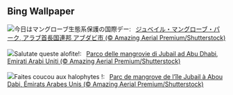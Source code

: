 ## Bing Wallpaper
![](https://www.bing.com/th?id=OHR.MangrovePark_JA-JP0701304478_UHD.jpg&w=1000)今日はマングローブ生態系保護の国際デー:&nbsp;&ensp;[ジュベイル・マングローブ・パーク, アラブ首長国連邦 アブダビ市 (© Amazing Aerial Premium/Shutterstock)](https://www.bing.com/th?id=OHR.MangrovePark_JA-JP0701304478_UHD.jpg)
<br><br/>
![](https://www.bing.com/th?id=OHR.MangrovePark_IT-IT4772428064_UHD.jpg&w=1000)Salutate queste alofite!:&nbsp;&ensp;[Parco delle mangrovie di Jubail ad Abu Dhabi, Emirati Arabi Uniti (© Amazing Aerial Premium/Shutterstock)](https://www.bing.com/th?id=OHR.MangrovePark_IT-IT4772428064_UHD.jpg)
<br><br/>
![](https://www.bing.com/th?id=OHR.MangrovePark_FR-FR4639124985_UHD.jpg&w=1000)Faites coucou aux halophytes !:&nbsp;&ensp;[Parc de mangrove de l’île Jubail à Abou Dabi, Émirats Arabes Unis (© Amazing Aerial Premium/Shutterstock)](https://www.bing.com/th?id=OHR.MangrovePark_FR-FR4639124985_UHD.jpg)
<br><br/>
